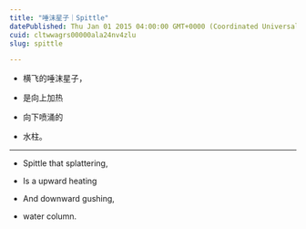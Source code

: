 ```yaml
---
title: "唾沫星子｜Spittle"
datePublished: Thu Jan 01 2015 04:00:00 GMT+0000 (Coordinated Universal Time)
cuid: cltwwagrs00000ala24nv4zlu
slug: spittle

---
```


* 横飞的唾沫星子，
    
* 是向上加热
    
* 向下喷涌的
    
* 水柱。
    

---

* Spittle that splattering,
    
* Is a upward heating
    
* And downward gushing,
    
* water column.